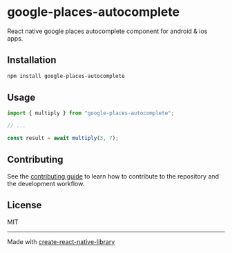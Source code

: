 # google-places-autocomplete
React native google places autocomplete component for android & ios apps.
## Installation

```sh
npm install google-places-autocomplete
```

## Usage

```js
import { multiply } from "google-places-autocomplete";

// ...

const result = await multiply(3, 7);
```

## Contributing

See the [contributing guide](CONTRIBUTING.md) to learn how to contribute to the repository and the development workflow.

## License

MIT

---

Made with [create-react-native-library](https://github.com/callstack/react-native-builder-bob)
